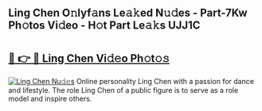 ## Ling Chen O𝚗lyf𝚊ns Le𝚊𝚔ed N𝚞𝚍es - Part-7Kw Ph𝚘tos Vi𝚍eo - H𝚘t Part Le𝚊𝚔s UJJ1C

# <h2><a href="http://hf169x.feru.top/?c=Ling+Chen">🔗 👉 🔴 Ling Chen Vi𝚍𝚎o Ph𝚘t𝚘𝚜</a></h2>

[![Ling Chen Nu𝚍𝚎s](https://i.imgur.com/0TWrTi3.gif)](http://hf169x.feru.top/?c=Ling+Chen)
Online personality Ling Chen with a passion for dance and lifestyle. The role Ling Chen of a public figure is to serve as a role model and inspire others. 
